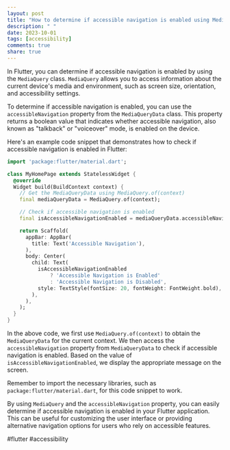 ```yaml
---
layout: post
title: "How to determine if accessible navigation is enabled using MediaQuery in Flutter?"
description: " "
date: 2023-10-01
tags: [accessibility]
comments: true
share: true
---
```


In Flutter, you can determine if accessible navigation is enabled by using the `MediaQuery` class. `MediaQuery` allows you to access information about the current device's media and environment, such as screen size, orientation, and accessibility settings.

To determine if accessible navigation is enabled, you can use the `accessibleNavigation` property from the `MediaQueryData` class. This property returns a boolean value that indicates whether accessible navigation, also known as "talkback" or "voiceover" mode, is enabled on the device.

Here's an example code snippet that demonstrates how to check if accessible navigation is enabled in Flutter:

```dart
import 'package:flutter/material.dart';

class MyHomePage extends StatelessWidget {
  @override
  Widget build(BuildContext context) {
    // Get the MediaQueryData using MediaQuery.of(context)
    final mediaQueryData = MediaQuery.of(context);

    // Check if accessible navigation is enabled
    final isAccessibleNavigationEnabled = mediaQueryData.accessibleNavigation;

    return Scaffold(
      appBar: AppBar(
        title: Text('Accessible Navigation'),
      ),
      body: Center(
        child: Text(
          isAccessibleNavigationEnabled
              ? 'Accessible Navigation is Enabled'
              : 'Accessible Navigation is Disabled',
          style: TextStyle(fontSize: 20, fontWeight: FontWeight.bold),
        ),
      ),
    );
  }
}
```

In the above code, we first use `MediaQuery.of(context)` to obtain the `MediaQueryData` for the current context. We then access the `accessibleNavigation` property from `MediaQueryData` to check if accessible navigation is enabled. Based on the value of `isAccessibleNavigationEnabled`, we display the appropriate message on the screen.

Remember to import the necessary libraries, such as `package:flutter/material.dart`, for this code snippet to work.

By using `MediaQuery` and the `accessibleNavigation` property, you can easily determine if accessible navigation is enabled in your Flutter application. This can be useful for customizing the user interface or providing alternative navigation options for users who rely on accessible features. 

#flutter #accessibility